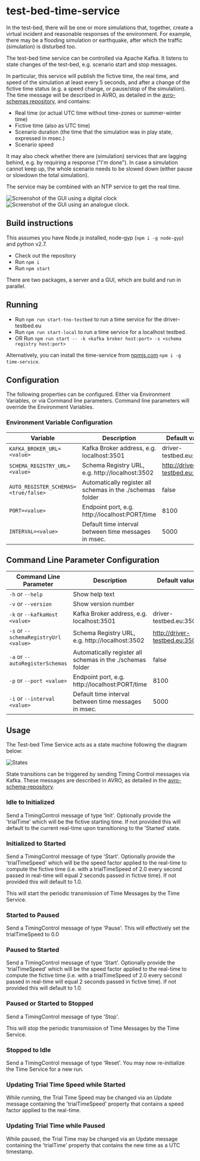 # test-bed-time-service

In the test-bed, there will be one or more simulations that, together, create a virtual incident and reasonable responses of the environment. For example, there may be a flooding simulation or earthquake, after which the traffic (simulation) is disturbed too.

The test-bed time service can be controlled via Apache Kafka. It listens to state changes of the test-bed, e.g. scenario start and stop messages.

In particular, this service will publish the fictive time, the real time, and speed of the simulation at least every 5 seconds, and after a change of the fictive time status (e.g. a speed change, or pause/stop of the simulation). The time message will be described in AVRO, as detailed in the [avro-schemas repository](https://github.com/DRIVER-EU/avro-schemas/blob/master/core/time/connect-status-time-value.avsc), and contains:

- Real time (or actual UTC time without time-zones or summer-winter time)
- Fictive time (also as UTC time)
- Scenario duration (the time that the simulation was in play state, expressed in msec.)
- Scenario speed

It may also check whether there are (simulation) services that are lagging behind, e.g. by requiring a response ("I'm done"). In case a simulation cannot keep up, the whole scenario needs to be slowed down (either pause or slowdown the total simulation).

The service may be combined with an NTP service to get the real time.

![Screenshot of the GUI using a digital clock](./img/screenshot-digital-clock.png?raw=true "Screenshot of the GUI using a digital clock.")
![Screenshot of the GUI using an analogue clock.](./img/screenshot-analogue-clock.png?raw=true "Screenshot of the GUI using an analogue clock.")

## Build instructions

This assumes you have Node.js installed, node-gyp (`npm i -g node-gyp`) and python v2.7.

- Check out the repository
- Run `npm i`
- Run `npm start`

There are two packages, a server and a GUI, which are build and run in parallel.

## Running

- Run `npm run start-tno-testbed` to run a time service for the driver-testbed.eu
- Run `npm run start-local` to run a time service for a localhost testbed.
- OR Run `npm run start -- -k <kafka broker host:port> -s <schema registry host:port>`

Alternatively, you can install the time-service from [npmjs.com](https://npmjs.com) `npm i -g time-service`.

## Configuration

The following properties can be configured. Either via Environment Variables, or via Command line parameters. Command line parameters will override the Environment Variables.

### Environment Variable Configuration

| Variable                             | Description                                                 | Default value                 |
|--------------------------------------|-------------------------------------------------------------|-------------------------------|
| `KAFKA_BROKER_URL=<value>`           | Kafka Broker address, e.g. localhost:3501                   | driver-testbed.eu:3501        |
| `SCHEMA_REGISTRY_URL=<value>`        | Schema Registry URL, e.g. http://localhost:3502             | http://driver-testbed.eu:3502 |
| `AUTO_REGISTER_SCHEMAS=<true/false>` | Automatically register all schemas in the ./schemas folder  | false                         |
| `PORT=<value>`                       | Endpoint port, e.g. http://localhost:PORT/time              | 8100                          |
| `INTERVAL=<value>`                   | Default time interval between time messages in msec.        | 5000                          |

## Command Line Parameter Configuration

| Command Line Parameter               | Description                                                 | Default value                 |
|--------------------------------------|-------------------------------------------------------------|-------------------------------|
| `-h` or `--help`                     | Show help text                                              |                               |
| `-v` or `--version`                  | Show version number                                         |                               |
| `-k` or `--kafkaHost <value>`        | Kafka Broker address, e.g. localhost:3501                   | driver-testbed.eu:3501        |
| `-s` or `--schemaRegistryUrl <value>`| Schema Registry URL, e.g. http://localhost:3502             | http://driver-testbed.eu:3502 |
| `-a` or `--autoRegisterSchemas`      | Automatically register all schemas in the ./schemas folder  | false                         |
| `-p` or `--port <value>`             | Endpoint port, e.g. http://localhost:PORT/time              | 8100                          |
| `-i` or `--interval <value>`         | Default time interval between time messages in msec.        | 5000                          |

## Usage

The Test-bed Time Service acts as a state machine following the diagram below:

![States](packages/server/doc/statediagram.png)

State transitions can be triggered by sending Timing Control messages via Kafka. These messages are described in AVRO, as detailed in the [avro-schema-repository](https://github.com/DRIVER-EU/avro-schemas/blob/master/core/time/connect-status-time-control-value.avsc).

### Idle to Initialized

Send a TimingControl message of type 'Init'. Optionally provide the 'trialTime' which will be the fictive starting time. If not provided this will default to the current real-time upon transitioning to the 'Started' state.

### Initialized to Started

Send a TimingControl message of type 'Start'. Optionally provide the 'trialTimeSpeed' which will be the speed factor applied to the real-time to compute the fictive time (i.e. with a trialTimeSpeed of 2.0 every second passed in real-time will equal 2 seconds passed in fictive time).  If not provided this will default to 1.0.

This will start the periodic transmission of Time Messages by the Time Service.

### Started to Paused

Send a TimingControl message of type 'Pause'. This will effectively set the trialTimeSpeed to 0.0

### Paused to Started

Send a TimingControl message of type 'Start'.  Optionally provide the 'trialTimeSpeed' which will be the speed factor applied to the real-time to compute the fictive time (i.e. with a trialTimeSpeed of 2.0 every second passed in real-time will equal 2 seconds passed in fictive time).  If not provided this will default to 1.0.

### Paused or Started to Stopped

Send a TimingControl message of type 'Stop'.

This will stop the periodic transmission of Time Messages by the Time Service.

### Stopped to Idle

Send a TimingControl message of type 'Reset'. You may now re-initialize the Time Service for a new run.

### Updating Trial Time Speed while Started

While running, the Trial Time Speed may be changed via an Update message containing the 'trialTimeSpeed' property that contains a speed factor applied to the real-time.

### Updating Trial Time while Paused

While paused, the Trial Time may be changed via an Update message containing the 'trialTime' property that contains the new time as a UTC timestamp.
